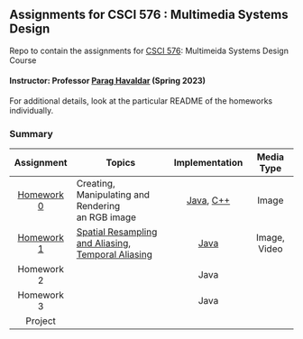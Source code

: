 ## Assignments for CSCI 576 : Multimedia Systems Design ##
Repo to contain the assignments for [CSCI 576](https://classes.usc.edu/term-20231/course/csci-576/): Multimeida Systems Design Course

#### Instructor: Professor [Parag Havaldar](https://viterbi.usc.edu/directory/faculty/Havaldar/Parag) (Spring 2023)

For additional details, look at the particular README of the homeworks individually.

### Summary ###

|             Assignment              | Topics                                                                                                                |                                         Implementation                                         |  Media Type  |
|:-----------------------------------:|-----------------------------------------------------------------------------------------------------------------------|:----------------------------------------------------------------------------------------------:|:------------:|
| [Homework 0](homework-assignment-0) | Creating, Manipulating and Rendering <br/> an RGB image                                                               | [Java](homework-assignment-0/ImageDisplay.java), [C++](homework-assignment-0/ImageDisplay_C++) |    Image     |
| [Homework 1](homework-assignment-1) | [Spatial Resampling and Aliasing,<br/> Temporal Aliasing](homework-assignment-1/Assignment%201%20-%20Description.pdf) |                                 [Java](homework-assignment-1)                                  | Image, Video |
|             Homework 2              |                                                                                                                       |                                              Java                                              |              |
|             Homework 3              |                                                                                                                       |                                              Java                                              |              |
|               Project               |                                                                                                                       |                                                                                                |              |
